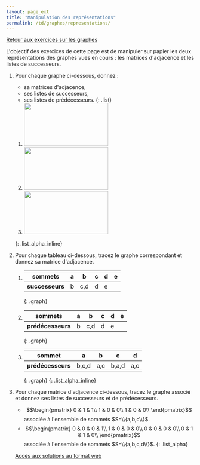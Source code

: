```yaml
---
layout: page_ext
title: "Manipulation des représentations"
permalink: /td/graphes/representations/
---
```


[Retour aux exercices sur les graphes](../)

L'objectif des exercices de cette page est de manipuler sur papier les deux représentations des graphes vues en cours : les matrices d'adjacence et les listes de successeurs.

1. Pour chaque graphe ci-dessous, donnez :
   - sa matrices d'adjacence,
   - ses listes de successeurs,
   - ses listes de prédécesseurs.
   {: .list}
   1. <img src="../images/graphe1.svg" width="225px" height="115px"/>
   2. <img src="../images/graphe2.svg" width="225px" height="115px"/>
   3. <img src="../images/graphe3.svg" width="225px" height="115px"/>
   {: .list_alpha_inline}

2. Pour chaque tableau ci-dessous, tracez le graphe correspondant et donnez sa matrice d'adjacence.
   1. | **sommets**     | a | b   | c | d | e |
      |-----------------|---|-----|---|---|---|
      | **successeurs** | b | c,d | d | e |   |
      {: .graph}
   2. | **sommets**       | a | b   | c | d | e |
      |-------------------|---|-----|---|---|---|
      | **prédécesseurs** | b | c,d | d | e |   |
      {: .graph}
   3. | **sommet**        | a     | b   | c     | d   |
      |-------------------|-------|-----|-------|-----|
      | **prédécesseurs** | b,c,d | a,c | b,a,d | a,c |
      {: .graph}
   {: .list_alpha_inline}

3. Pour chaque matrice d'adjacence ci-dessous, tracez le graphe associé et donnez ses listes de successeurs et de prédécesseurs.
   - $$\begin{pmatrix}
      0 & 1 & 1\\
      1 & 0 & 0\\
      1 & 0 & 0\\
      \end{pmatrix}$$ associée à l'ensemble de sommets $S=\\{a,b,c\\}$.
   - $$\begin{pmatrix}
      0 & 0 & 0 & 1\\
      1 & 0 & 0 & 0\\
      0 & 0 & 0 & 0\\
      0 & 1 & 1 & 0\\
      \end{pmatrix}$$ associée à l'ensemble de sommets $S=\\{a,b,c,d\\}$.
   {: .list_alpha}

   [Accès aux solutions au format web](./solutions/)